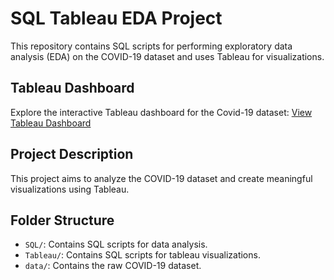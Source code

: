 # SQL Tableau EDA Project

This repository contains SQL scripts for performing exploratory data analysis (EDA) on the COVID-19 dataset and uses Tableau for visualizations.

## Tableau Dashboard

Explore the interactive Tableau dashboard for the Covid-19 dataset: [View Tableau Dashboard](https://public.tableau.com/app/profile/quang.nguyen8878/viz/Covid1_16820899409520/Covid19)

## Project Description

This project aims to analyze the COVID-19 dataset and create meaningful visualizations using Tableau.

## Folder Structure

- `SQL/`: Contains SQL scripts for data analysis.
- `Tableau/`: Contains SQL scripts for tableau visualizations.
- `data/`: Contains the raw COVID-19 dataset.
